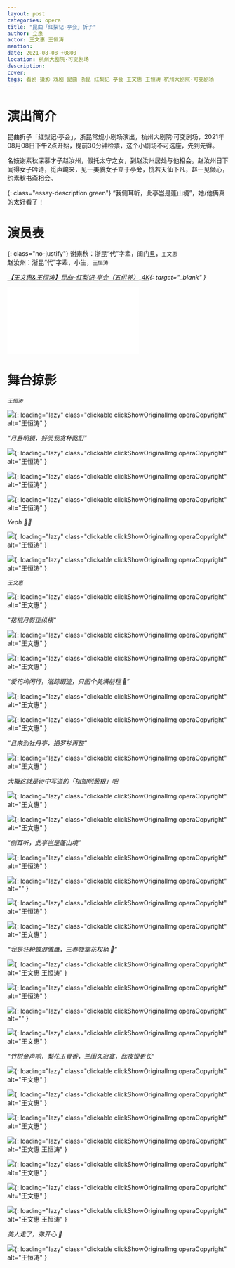 ```yaml
---
layout: post
categories: opera
title: "昆曲「红梨记·亭会」折子"
author: 立泉
actor: 王文惠 王恒涛
mention: 
date: 2021-08-08 +0800
location: 杭州大剧院·可变剧场
description: 
cover: 
tags: 看剧 摄影 戏剧 昆曲 浙昆 红梨记 亭会 王文惠 王恒涛 杭州大剧院·可变剧场
---
```


# 演出简介

昆曲折子「红梨记·亭会」，浙昆常规小剧场演出，杭州大剧院·可变剧场，2021年08月08日下午2点开始，提前30分钟检票，这个小剧场不可选座，先到先得。

名妓谢素秋深慕才子赵汝州，假托太守之女，到赵汝州居处与他相会。赵汝州日下闻得女子吟诗，觅声崦来，见一美貌女子立于亭旁，恍若天仙下凡，赵一见倾心，约素秋书斋相会。

{: class="essay-description green"}
“我侧耳听，此亭岂是蓬山境”，她/他俩真的太好看了！

# 演员表

{: class="no-justify"}
谢素秋：浙昆“代”字辈，闺门旦，`王文惠`  
赵汝州：浙昆“代”字辈，小生，`王恒涛`

*[【王文惠&王恒涛】昆曲-红梨记·亭会（五供养）_4K](https://www.bilibili.com/video/BV1Vf4y1V7Tb?zw){: target="_blank" }*

<div class="video-container">
<iframe loading="lazy" src="//player.bilibili.com/player.html?aid=292126885&bvid=BV1Vf4y1V7Tb&cid=385636969&page=1" scrolling="no" border="0" frameborder="no" framespacing="0" allowfullscreen="true"> </iframe>
</div>

# 舞台掠影

*`王恒涛`*

![](https://apqx.oss-cn-hangzhou.aliyuncs.com/blog/opera_20210808/hongliji_tinghui/DSC07273_thumb.jpg){: loading="lazy" class="clickable clickShowOriginalImg operaCopyright" alt="王恒涛" }

*“月悬明镜，好笑我贪杯酩酊”*

![](https://apqx.oss-cn-hangzhou.aliyuncs.com/blog/opera_20210808/hongliji_tinghui/DSC07283_thumb.jpg){: loading="lazy" class="clickable clickShowOriginalImg operaCopyright" alt="王恒涛" }

![](https://apqx.oss-cn-hangzhou.aliyuncs.com/blog/opera_20210808/hongliji_tinghui/DSC07284_thumb.jpg){: loading="lazy" class="clickable clickShowOriginalImg operaCopyright" alt="王恒涛" }

![](https://apqx.oss-cn-hangzhou.aliyuncs.com/blog/opera_20210808/hongliji_tinghui/DSC07288_thumb.jpg){: loading="lazy" class="clickable clickShowOriginalImg operaCopyright" alt="王恒涛" }

*Yeah ✌🏻*

![](https://apqx.oss-cn-hangzhou.aliyuncs.com/blog/opera_20210808/hongliji_tinghui/DSC07291_thumb.jpg){: loading="lazy" class="clickable clickShowOriginalImg operaCopyright" alt="王恒涛" }

![](https://apqx.oss-cn-hangzhou.aliyuncs.com/blog/opera_20210808/hongliji_tinghui/DSC07297_thumb.jpg){: loading="lazy" class="clickable clickShowOriginalImg operaCopyright" alt="王恒涛" }

*`王文惠`*

![](https://apqx.oss-cn-hangzhou.aliyuncs.com/blog/opera_20210808/hongliji_tinghui/DSC07301_thumb.jpg){: loading="lazy" class="clickable clickShowOriginalImg operaCopyright" alt="王文惠" }

*"花梢月影正纵横"*

![](https://apqx.oss-cn-hangzhou.aliyuncs.com/blog/opera_20210808/hongliji_tinghui/DSC07326_thumb.jpg){: loading="lazy" class="clickable clickShowOriginalImg operaCopyright" alt="王文惠" }

![](https://apqx.oss-cn-hangzhou.aliyuncs.com/blog/opera_20210808/hongliji_tinghui/DSC07340_thumb.jpg){: loading="lazy" class="clickable clickShowOriginalImg operaCopyright" alt="王文惠" }

<!-- ![](https://apqx.oss-cn-hangzhou.aliyuncs.com/blog/opera_20210808/hongliji_tinghui/DSC07346_thumb.jpg){: loading="lazy" class="clickable clickShowOriginalImg operaCopyright" alt="王文惠" } -->

<!-- ![](https://apqx.oss-cn-hangzhou.aliyuncs.com/blog/opera_20210808/hongliji_tinghui/DSC07358_thumb.jpg){: loading="lazy" class="clickable clickShowOriginalImg operaCopyright" alt="王文惠" } -->

*“爱花坞闲行，潜踪蹑迹，只图个美满前程 🥰”*

![](https://apqx.oss-cn-hangzhou.aliyuncs.com/blog/opera_20210808/hongliji_tinghui/DSC07362_thumb.jpg){: loading="lazy" class="clickable clickShowOriginalImg operaCopyright" alt="王文惠" }

![](https://apqx.oss-cn-hangzhou.aliyuncs.com/blog/opera_20210808/hongliji_tinghui/DSC07368_thumb.jpg){: loading="lazy" class="clickable clickShowOriginalImg operaCopyright" alt="王文惠" }

*“且来到牡丹亭，把罗衫再整”*

![](https://apqx.oss-cn-hangzhou.aliyuncs.com/blog/opera_20210808/hongliji_tinghui/DSC07383_thumb.jpg){: loading="lazy" class="clickable clickShowOriginalImg operaCopyright" alt="王文惠" }

*大概这就是诗中写道的「指如削葱根」吧*

![](https://apqx.oss-cn-hangzhou.aliyuncs.com/blog/opera_20210808/hongliji_tinghui/DSC07383_hand_thumb.jpg){: loading="lazy" class="clickable clickShowOriginalImg operaCopyright" alt="王文惠" }

![](https://apqx.oss-cn-hangzhou.aliyuncs.com/blog/opera_20210808/hongliji_tinghui/DSC07400_thumb.jpg){: loading="lazy" class="clickable clickShowOriginalImg operaCopyright" alt="王文惠" }

*“侧耳听，此亭岂是蓬山境”*

![](https://apqx.oss-cn-hangzhou.aliyuncs.com/blog/opera_20210808/hongliji_tinghui/DSC07415_thumb.jpg){: loading="lazy" class="clickable clickShowOriginalImg operaCopyright" alt="王恒涛" }

![](https://apqx.oss-cn-hangzhou.aliyuncs.com/blog/opera_20210808/hongliji_tinghui/DSC07427_thumb.jpg){: loading="lazy" class="clickable clickShowOriginalImg operaCopyright" alt="" }

![](https://apqx.oss-cn-hangzhou.aliyuncs.com/blog/opera_20210808/hongliji_tinghui/DSC07430_thumb.jpg){: loading="lazy" class="clickable clickShowOriginalImg operaCopyright" alt="王恒涛" }

![](https://apqx.oss-cn-hangzhou.aliyuncs.com/blog/opera_20210808/hongliji_tinghui/DSC07431_thumb.jpg){: loading="lazy" class="clickable clickShowOriginalImg operaCopyright" alt="王文惠" }

*“我是狂粉蝶浪雏鹰，三春独掌花权柄 🥰”*

![](https://apqx.oss-cn-hangzhou.aliyuncs.com/blog/opera_20210808/hongliji_tinghui/DSC07438_thumb.jpg){: loading="lazy" class="clickable clickShowOriginalImg operaCopyright" alt="王文惠 王恒涛" }

![](https://apqx.oss-cn-hangzhou.aliyuncs.com/blog/opera_20210808/hongliji_tinghui/DSC07440_thumb.jpg){: loading="lazy" class="clickable clickShowOriginalImg operaCopyright" alt="王恒涛" }

![](https://apqx.oss-cn-hangzhou.aliyuncs.com/blog/opera_20210808/hongliji_tinghui/DSC07443_thumb.jpg){: loading="lazy" class="clickable clickShowOriginalImg operaCopyright" alt="" }

![](https://apqx.oss-cn-hangzhou.aliyuncs.com/blog/opera_20210808/hongliji_tinghui/DSC07445_thumb.jpg){: loading="lazy" class="clickable clickShowOriginalImg operaCopyright" alt="王文惠" }

*“竹树金声响，梨花玉骨香，兰闺久寂寞，此夜恨更长”*

![](https://apqx.oss-cn-hangzhou.aliyuncs.com/blog/opera_20210808/hongliji_tinghui/DSC07451_thumb.jpg){: loading="lazy" class="clickable clickShowOriginalImg operaCopyright" alt="王文惠" }

![](https://apqx.oss-cn-hangzhou.aliyuncs.com/blog/opera_20210808/hongliji_tinghui/DSC07455_thumb.jpg){: loading="lazy" class="clickable clickShowOriginalImg operaCopyright" alt="王文惠" }

![](https://apqx.oss-cn-hangzhou.aliyuncs.com/blog/opera_20210808/hongliji_tinghui/DSC07457_thumb.jpg){: loading="lazy" class="clickable clickShowOriginalImg operaCopyright" alt="王文惠" }

![](https://apqx.oss-cn-hangzhou.aliyuncs.com/blog/opera_20210808/hongliji_tinghui/DSC07474_thumb.jpg){: loading="lazy" class="clickable clickShowOriginalImg operaCopyright" alt="王文惠 王恒涛" }

![](https://apqx.oss-cn-hangzhou.aliyuncs.com/blog/opera_20210808/hongliji_tinghui/DSC07484_thumb.jpg){: loading="lazy" class="clickable clickShowOriginalImg operaCopyright" alt="王文惠" }

![](https://apqx.oss-cn-hangzhou.aliyuncs.com/blog/opera_20210808/hongliji_tinghui/DSC07487_thumb.jpg){: loading="lazy" class="clickable clickShowOriginalImg operaCopyright" alt="王文惠" }

![](https://apqx.oss-cn-hangzhou.aliyuncs.com/blog/opera_20210808/hongliji_tinghui/DSC07497_thumb.jpg){: loading="lazy" class="clickable clickShowOriginalImg operaCopyright" alt="王文惠 王恒涛" }

*美人走了，弗开心 🙁*

![](https://apqx.oss-cn-hangzhou.aliyuncs.com/blog/opera_20210808/hongliji_tinghui/DSC07504_thumb.jpg){: loading="lazy" class="clickable clickShowOriginalImg operaCopyright" alt="王恒涛" }